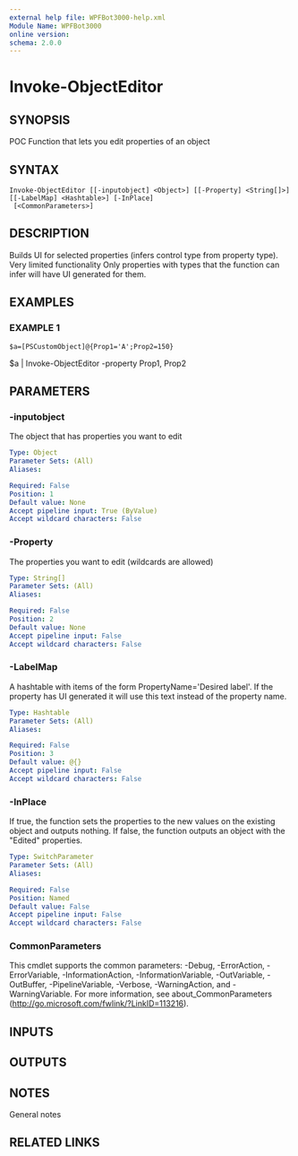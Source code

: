 ```yaml
---
external help file: WPFBot3000-help.xml
Module Name: WPFBot3000
online version:
schema: 2.0.0
---
```


# Invoke-ObjectEditor

## SYNOPSIS
POC Function that lets you edit properties of an object

## SYNTAX

```
Invoke-ObjectEditor [[-inputobject] <Object>] [[-Property] <String[]>] [[-LabelMap] <Hashtable>] [-InPlace]
 [<CommonParameters>]
```

## DESCRIPTION
Builds UI for selected properties (infers control type from property type). 
Very limited functionality
Only properties with types that the function can infer will have UI generated for them.

## EXAMPLES

### EXAMPLE 1
```
$a=[PSCustomObject]@{Prop1='A';Prop2=150}
```

$a | Invoke-ObjectEditor -property Prop1, Prop2

## PARAMETERS

### -inputobject
The object that has properties you want to edit

```yaml
Type: Object
Parameter Sets: (All)
Aliases:

Required: False
Position: 1
Default value: None
Accept pipeline input: True (ByValue)
Accept wildcard characters: False
```

### -Property
The properties you want to edit (wildcards are allowed)

```yaml
Type: String[]
Parameter Sets: (All)
Aliases:

Required: False
Position: 2
Default value: None
Accept pipeline input: False
Accept wildcard characters: False
```

### -LabelMap
A hashtable with items of the form PropertyName='Desired label'. 
If the property has UI generated it will use this text instead of the property name.

```yaml
Type: Hashtable
Parameter Sets: (All)
Aliases:

Required: False
Position: 3
Default value: @{}
Accept pipeline input: False
Accept wildcard characters: False
```

### -InPlace
If true, the function sets the properties to the new values on the existing object and outputs nothing.
If false, the function outputs an object with the "Edited" properties.

```yaml
Type: SwitchParameter
Parameter Sets: (All)
Aliases:

Required: False
Position: Named
Default value: False
Accept pipeline input: False
Accept wildcard characters: False
```

### CommonParameters
This cmdlet supports the common parameters: -Debug, -ErrorAction, -ErrorVariable, -InformationAction, -InformationVariable, -OutVariable, -OutBuffer, -PipelineVariable, -Verbose, -WarningAction, and -WarningVariable.
For more information, see about_CommonParameters (http://go.microsoft.com/fwlink/?LinkID=113216).

## INPUTS

## OUTPUTS

## NOTES
General notes

## RELATED LINKS
